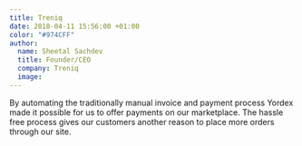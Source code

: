 ```yaml
---
title: Treniq
date: 2018-04-11 15:56:00 +01:00
color: "#974CFF"
author:
  name: Sheetal Sachdev
  title: Founder/CEO
  company: Treniq
  image: 
---
```


By automating the traditionally manual invoice and payment process Yordex made it possible for us to offer payments on our marketplace. The hassle free process gives our customers another reason to place more orders through our site.